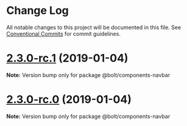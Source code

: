 # Change Log

All notable changes to this project will be documented in this file.
See [Conventional Commits](https://conventionalcommits.org) for commit guidelines.

# [2.3.0-rc.1](https://github.com/bolt-design-system/bolt/tree/master/packages/components/bolt-navbar/compare/vv2.3.0-rc.0...v2.3.0-rc.1) (2019-01-04)

**Note:** Version bump only for package @bolt/components-navbar





# [2.3.0-rc.0](https://github.com/bolt-design-system/bolt/tree/master/packages/components/bolt-navbar/compare/v2.2.1...v2.3.0-rc.0) (2019-01-04)

**Note:** Version bump only for package @bolt/components-navbar
